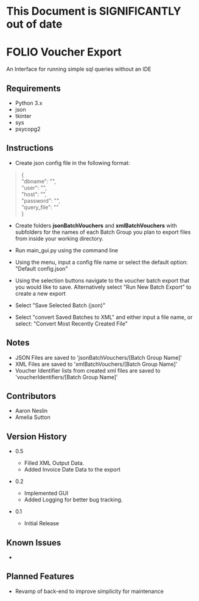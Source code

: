 # This Document is SIGNIFICANTLY out of date

# FOLIO Voucher Export

An Interface for running simple sql queries without an IDE

## Requirements


* Python 3.x
* json
* tkinter
* sys
* psycopg2



## Instructions

* Create json config file in the following format:
>{\
        "dbname": "",\
    "user": "",\
    "host": "",\
    "password": "",\
    "query_file": ""\
}
* Create folders **jsonBatchVouchers** and **xmlBatchVouchers** with subfolders for
  the names of each Batch Group you plan to export files from inside your working directory.
  
* Run main_gui.py using the command line 
  
* Using the menu, input a config file name or select the default option: "Default config.json" 
* Using the selection buttons navigate to the voucher batch export that you would like to save. Alternatively select "Run New Batch Export" to create a new export
* Select "Save Selected Batch (json)"
* Select "convert Saved Batches to XML" and either input a file name, or select: "Convert Most Recently Created File"

## Notes

* JSON Files are saved to 'jsonBatchVouchers/[Batch Group Name]'
* XML Files are saved to 'xmlBatchVouchers/[Batch Group Name]'
* Voucher Identifier lists from created xml files are saved to 'voucherIdentifiers/[Batch Group Name]'

## Contributors


* Aaron Neslin
* Amelia Sutton


## Version History
* 0.5
  * Filled XML Output Data.
  * Added Invoice Date Data to the export
* 0.2
	* Implemented GUI
	* Added Logging for better bug tracking.

* 0.1
    * Initial Release
    
## Known Issues
* 
## Planned Features
* Revamp of back-end to improve simplicity for maintenance


